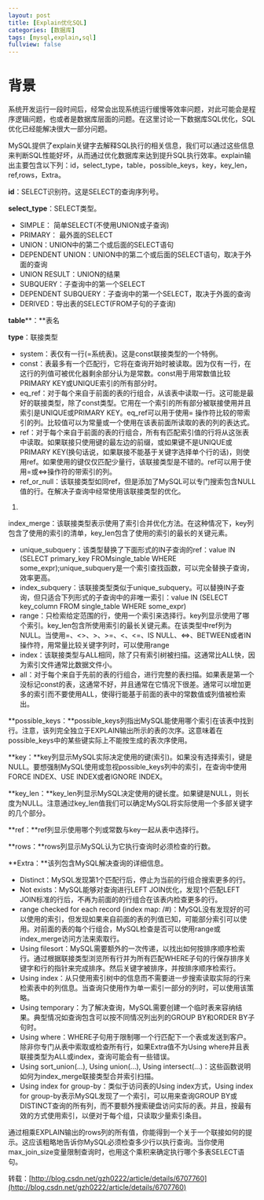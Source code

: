 ```yaml
---
layout: post
title: [Explain优化SQL]
categories: [数据库]
tags: [mysql,explain,sql]
fullview: false
---
```

# 背景

系统开发运行一段时间后，经常会出现系统运行缓慢等效率问题，对此可能会是程序逻辑问题，也或者是数据库层面的问题。在这里讨论一下数据库SQL优化，SQL优化已经能解决很大一部分问题。

MySQL提供了explain关键字去解释SQL执行的相关信息，我们可以通过这些信息来判断SQL性能好坏，从而通过优化数据库来达到提升SQL执行效率。explain输出主要包含以下列：id，select_type，table，possible_keys，key，key_len，ref,rows，Extra。

**id**：SELECT识别符。这是SELECT的查询序列号。

**select_type**：SELECT类型。

* SIMPLE： 简单SELECT(不使用UNION或子查询)
* PRIMARY： 最外面的SELECT
* UNION：UNION中的第二个或后面的SELECT语句
* DEPENDENT UNION：UNION中的第二个或后面的SELECT语句，取决于外面的查询
* UNION RESULT：UNION的结果
* SUBQUERY：子查询中的第一个SELECT
* DEPENDENT SUBQUERY：子查询中的第一个SELECT，取决于外面的查询
* DERIVED：导出表的SELECT(FROM子句的子查询)

**table****：**表名

**type**：联接类型

* system：表仅有一行(=系统表)。这是const联接类型的一个特例。
* const：表最多有一个匹配行，它将在查询开始时被读取。因为仅有一行，在这行的列值可被优化器剩余部分认为是常数。const用于用常数值比较PRIMARY KEY或UNIQUE索引的所有部分时。
* eq_ref：对于每个来自于前面的表的行组合，从该表中读取一行。这可能是最好的联接类型，除了const类型。它用在一个索引的所有部分被联接使用并且索引是UNIQUE或PRIMARY KEY。eq_ref可以用于使用= 操作符比较的带索引的列。比较值可以为常量或一个使用在该表前面所读取的表的列的表达式。
* ref：对于每个来自于前面的表的行组合，所有有匹配索引值的行将从这张表中读取。如果联接只使用键的最左边的前缀，或如果键不是UNIQUE或PRIMARY KEY(换句话说，如果联接不能基于关键字选择单个行的话)，则使用ref。如果使用的键仅仅匹配少量行，该联接类型是不错的。ref可以用于使用=或<=>操作符的带索引的列。
* ref_or_null：该联接类型如同ref，但是添加了MySQL可以专门搜索包含NULL值的行。在解决子查询中经常使用该联接类型的优化。

1. 
index_merge：该联接类型表示使用了索引合并优化方法。在这种情况下，key列包含了使用的索引的清单，key_len包含了使用的索引的最长的关键元素。

* unique_subquery：该类型替换了下面形式的IN子查询的ref：value IN (SELECT primary_key FROMsingle_table WHERE some_expr);unique_subquery是一个索引查找函数，可以完全替换子查询，效率更高。
* index_subquery：该联接类型类似于unique_subquery。可以替换IN子查询，但只适合下列形式的子查询中的非唯一索引：value IN (SELECT key_column FROM single_table WHERE some_expr)
* range：只检索给定范围的行，使用一个索引来选择行。key列显示使用了哪个索引。key_len包含所使用索引的最长关键元素。在该类型中ref列为NULL。当使用=、<>、>、>=、<、<=、IS NULL、<=>、BETWEEN或者IN操作符，用常量比较关键字列时，可以使用range
* index：该联接类型与ALL相同，除了只有索引树被扫描。这通常比ALL快，因为索引文件通常比数据文件小。
* all：对于每个来自于先前的表的行组合，进行完整的表扫描。如果表是第一个没标记const的表，这通常不好，并且通常在它情况下很差。通常可以增加更多的索引而不要使用ALL，使得行能基于前面的表中的常数值或列值被检索出。

**possible_keys：**possible_keys列指出MySQL能使用哪个索引在该表中找到行。注意，该列完全独立于EXPLAIN输出所示的表的次序。这意味着在possible_keys中的某些键实际上不能按生成的表次序使用。

**key：**key列显示MySQL实际决定使用的键(索引)。如果没有选择索引，键是NULL。要想强制MySQL使用或忽视possible_keys列中的索引，在查询中使用FORCE INDEX、USE INDEX或者IGNORE INDEX。

**key_len：**key_len列显示MySQL决定使用的键长度。如果键是NULL，则长度为NULL。注意通过key_len值我们可以确定MySQL将实际使用一个多部关键字的几个部分。

**ref：**ref列显示使用哪个列或常数与key一起从表中选择行。

**rows：**rows列显示MySQL认为它执行查询时必须检查的行数。

**Extra：**该列包含MySQL解决查询的详细信息。

* Distinct：MySQL发现第1个匹配行后，停止为当前的行组合搜索更多的行。
* Not exists：MySQL能够对查询进行LEFT JOIN优化，发现1个匹配LEFT JOIN标准的行后，不再为前面的的行组合在该表内检查更多的行。
* range checked for each record (index map: /#)：MySQL没有发现好的可以使用的索引，但发现如果来自前面的表的列值已知，可能部分索引可以使用。对前面的表的每个行组合，MySQL检查是否可以使用range或index_merge访问方法来索取行。
* Using filesort：MySQL需要额外的一次传递，以找出如何按排序顺序检索行。通过根据联接类型浏览所有行并为所有匹配WHERE子句的行保存排序关键字和行的指针来完成排序。然后关键字被排序，并按排序顺序检索行。
* Using index：从只使用索引树中的信息而不需要进一步搜索读取实际的行来检索表中的列信息。当查询只使用作为单一索引一部分的列时，可以使用该策略。
* Using temporary：为了解决查询，MySQL需要创建一个临时表来容纳结果。典型情况如查询包含可以按不同情况列出列的GROUP BY和ORDER BY子句时。
* Using where：WHERE子句用于限制哪一个行匹配下一个表或发送到客户。除非你专门从表中索取或检查所有行，如果Extra值不为Using where并且表联接类型为ALL或index，查询可能会有一些错误。
* Using sort_union(...), Using union(...), Using intersect(...)：这些函数说明如何为index_merge联接类型合并索引扫描。
* Using index for group-by：类似于访问表的Using index方式，Using index for group-by表示MySQL发现了一个索引，可以用来查询GROUP BY或DISTINCT查询的所有列，而不要额外搜索硬盘访问实际的表。并且，按最有效的方式使用索引，以便对于每个组，只读取少量索引条目。

通过相乘EXPLAIN输出的rows列的所有值，你能得到一个关于一个联接如何的提示。这应该粗略地告诉你MySQL必须检查多少行以执行查询。当你使用max_join_size变量限制查询时，也用这个乘积来确定执行哪个多表SELECT语句。

转载：[http://blog.csdn.net/gzh0222/article/details/6707760](http://blog.csdn.net/gzh0222/article/details/6707760)
